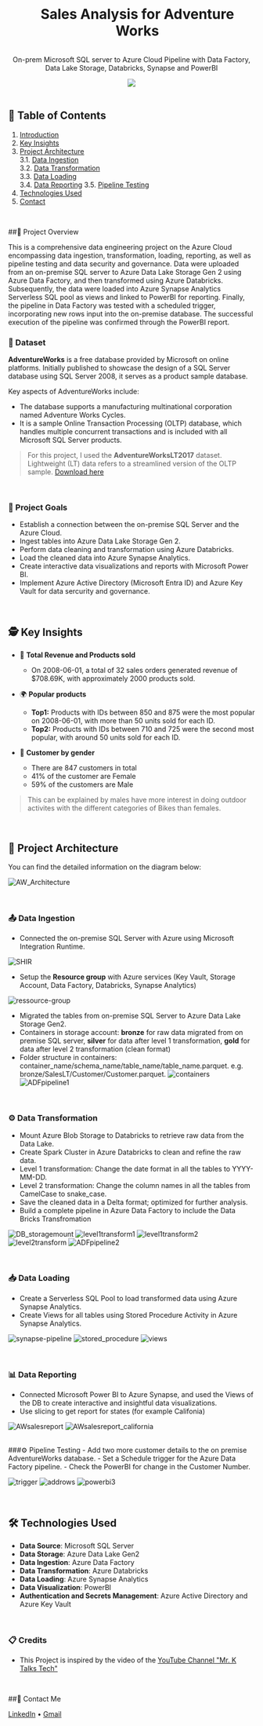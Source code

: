 <div align="center">
  
  <div id="user-content-toc">
    <ul>
      <summary><h1 style="display: inline-block;"> Sales Analysis for Adventure Works </h1></summary>
    </ul>
  </div>
  
  <p>On-prem Microsoft SQL server to Azure Cloud Pipeline with Data Factory, Data Lake Storage, Databricks, Synapse and PowerBI</p>
  
  <a href="#">
    <img src="https://github.com/IrisWangAU/Azure_Data_Engineer_Project/blob/main/asset/AWSaleReport.png">
  </a>
 
</div>
<br>

## 📝 Table of Contents

1. [Introduction](#introduction)
2. [Key Insights](#key-insights)
3. [Project Architecture](#project-architecture)  
  3.1. [Data Ingestion](#data-ingestion)  
  3.2. [Data Transformation](#data-transformation)  
  3.3. [Data Loading](#data-loading)  
  3.4. [Data Reporting](#data-reporting)
  3.5. [Pipeline Testing](#pipeline-testing)
4. [Technologies Used](#technology)
5. [Contact](#contact)

<br>

<a name="introduction"></a>
##🔬 Project Overview 

This is a comprehensive data engineering project on the Azure Cloud encompassing data ingestion, transformation, loading, reporting, as well as pipeline testing and data security and governance. Data were uploaded from an on-premise SQL server to Azure Data Lake Storage Gen 2 using Azure Data Factory, and then transformed using Azure Databricks. Subsequently, the data were loaded into Azure Synapse Analytics Serverless SQL pool as views and linked to PowerBI for reporting. Finally, the pipeline in Data Factory was tested with a scheduled trigger, incorporating new rows input into the on-premise database. The successful execution of the pipeline was confirmed through the PowerBI report.


### 💾 Dataset

**AdventureWorks** is a free database provided by Microsoft on online platforms. Initially published to showcase the design of a SQL Server database using SQL Server 2008, it serves as a product sample database.

Key aspects of AdventureWorks include:

- The database supports a manufacturing multinational corporation named Adventure Works Cycles.
- It is a sample Online Transaction Processing (OLTP) database, which handles multiple concurrent transactions and is included with all Microsoft SQL Server products.

> For this project, I used the **AdventureWorksLT2017** dataset. Lightweight (LT) data refers to a streamlined version of the OLTP sample. [Download here](https://github.com/Microsoft/sql-server-samples/releases/tag/adventureworks)

<br>

### 🎯 Project Goals

- Establish a connection between the on-premise SQL Server and the Azure Cloud.
- Ingest tables into Azure Data Lake Storage Gen 2.
- Perform data cleaning and transformation using Azure Databricks.
- Load the cleaned data into Azure Synapse Analytics.
- Create interactive data visualizations and reports with Microsoft Power BI.
- Implement Azure Active Directory (Microsoft Entra ID) and Azure Key Vault for data sercurity and governance.


<br>

<a name="key-insights"></a>
## 🕵️ Key Insights

- 💸 **Total Revenue and Products sold**
  - On 2008-06-01, a total of 32 sales orders generated revenue of $708.69K, with approximately 2000 products sold.
 
- 🌍 **Popular products**
  - **Top1:** Products with IDs between 850 and 875 were the most popular on 2008-06-01, with more than 50 units sold for each ID.
  - **Top2:** Products with IDs between 710 and 725 were the second most popular, with around 50 units sold for each ID.

- 🚻 **Customer by gender**
  - There are 847 customers in total
  - 41% of the customer are Female
  - 59% of the customers are Male

> This can be explained by males have more interest in doing outdoor activites with the different categories of Bikes than females.


<br>

<a name="project-architecture"></a>
## 📝 Project Architecture

You can find the detailed information on the diagram below:

![AW_Architecture](https://github.com/IrisWangAU/Azure_Data_Engineer_Project/blob/main/asset/ProjectArchitecture.png)

<br>

<a name="data-ingestion"></a>
### 📤 Data Ingestion
- Connected the on-premise SQL Server with Azure using Microsoft Integration Runtime.

![SHIR](https://github.com/IrisWangAU/Azure_Data_Engineer_Project/blob/main/asset/SHIR.PNG)

- Setup the **Resource group** with Azure services (Key Vault, Storage Account, Data Factory, Databricks, Synapse Analytics)

![ressource-group](https://github.com/IrisWangAU/Azure_Data_Engineer_Project/blob/main/asset/ResourceGroup.PNG)

- Migrated the tables from on-premise SQL Server to Azure Data Lake Storage Gen2.
- Containers in storage account: **bronze** for raw data migrated from on premise SQL server, **silver** for data after level 1 transformation, **gold** for data after level 2 transformation (clean format)
- Folder structure in containers: container_name/schema_name/table_name/table_name.parquet. e.g. bronze/SalesLT/Customer/Customer.parquet.
![containers](https://github.com/IrisWangAU/Azure_Data_Engineer_Project/blob/main/asset/containers.PNG)
![ADFpipeline1](https://github.com/IrisWangAU/Azure_Data_Engineer_Project/blob/main/asset/ADFpipeline1.png)

<br>

<a name="data-transformation"></a>
### ⚙️ Data Transformation

- Mount Azure Blob Storage to Databricks to retrieve raw data from the Data Lake.
- Create Spark Cluster in Azure Databricks to clean and refine the raw data.
- Level 1 transformation: Change the date format in all the tables to YYYY-MM-DD.
- Level 2 transformation: Change the column names in all the tables from CamelCase to snake_case.
- Save the cleaned data in a Delta format; optimized for further analysis.
- Build a complete pipeline in Azure Data Factory to include the Data Bricks Transfromation

![DB_storagemount](https://github.com/IrisWangAU/Azure_Data_Engineer_Project/blob/main/asset/db_storagemount.png)
![level1transform1](https://github.com/IrisWangAU/Azure_Data_Engineer_Project/blob/main/asset/level1T1.png)
![level1transform2](https://github.com/IrisWangAU/Azure_Data_Engineer_Project/blob/main/asset/level1T2.png)
![level2transform](https://github.com/IrisWangAU/Azure_Data_Engineer_Project/blob/main/asset/level2T.png)
![ADFpipeline2](https://github.com/IrisWangAU/Azure_Data_Engineer_Project/blob/main/asset/ADFpipeline.png)

<br>

<a name="data-loading"></a>
### 📥 Data Loading

- Create a Serverless SQL Pool to load transformed data using Azure Synapse Analytics.
- Create Views for all tables using Stored Procedure Activity in Azure Synapse Analytics.

![synapse-pipeline](https://github.com/IrisWangAU/Azure_Data_Engineer_Project/blob/main/asset/synapse_pipeline.png)
![stored_procedure](https://github.com/IrisWangAU/Azure_Data_Engineer_Project/blob/main/asset/SP-createViews.png)
![views](https://github.com/IrisWangAU/Azure_Data_Engineer_Project/blob/main/asset/views.png)

<br>

<a name="data-reporting"></a>
### 📊 Data Reporting
- Connected Microsoft Power BI to Azure Synapse, and used the Views of the DB to create interactive and insightful data visualizations.
- Use slicing to get report for states (for example Califonia)

![AWsalesreport](https://github.com/IrisWangAU/Azure_Data_Engineer_Project/blob/main/asset/AWSaleReport.png)
![AWsalesreport_california](https://github.com/IrisWangAU/Azure_Data_Engineer_Project/blob/main/asset/AWSaleReport_Califonia.png)

<br>
<a name="pipeline-testing"></a>
###⚙️ Pipeline Testing
- Add two more customer details to the on premise AdventureWorks database.
- Set a Schedule trigger for the Azure Data Factory pipeline.
- Check the PowerBI for change in the Customer Number.

![trigger](https://github.com/IrisWangAU/Azure_Data_Engineer_Project/blob/main/asset/trigger.png)
![addrows](https://github.com/IrisWangAU/Azure_Data_Engineer_Project/blob/main/asset/addrows.png)
![powerbi3](https://github.com/IrisWangAU/Azure_Data_Engineer_Project/blob/main/asset/powerbi3.png)

<br>

<a name="technology"></a>
## 🛠️ Technologies Used

- **Data Source**: Microsoft SQL Server
- **Data Storage**: Azure Data Lake Gen2
- **Data Ingestion**: Azure Data Factory
- **Data Transformation**: Azure Databricks
- **Data Loading**: Azure Synapse Analytics
- **Data Visualization**: PowerBI
- **Authentication and Secrets Management**: Azure Active Directory and Azure Key Vault

<br>

### 📋 Credits

- This Project is inspired by the video of the [YouTube Channel "Mr. K Talks Tech"](https://www.youtube.com/watch?v=iQ41WqhHglk)  

<br>

<a name="contact"></a>
##📨 Contact Me

[LinkedIn](https://www.linkedin.com/in/iriswangau/) •
[Gmail](iriswang.mel@gmail.com)
